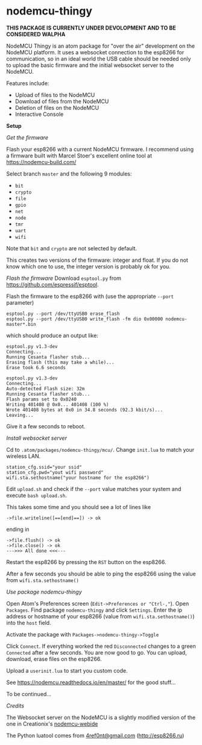 # nodemcu-thingy

**THIS PACKAGE IS CURRENTLY UNDER DEVOLOPMENT AND TO BE CONSIDERED WALPHA**

NodeMCU Thingy is an atom package for "over the air" development on the NodeMCU platform.
It uses a websocket connection to the esp8266 for communication, so in an ideal world the USB cable should
be needed only to upload the basic firmware and the initial websocket server to the NodeMCU.

Features include:
* Upload of files to the NodeMCU
* Download of files from the NodeMCU
* Deletion of files on the NodeMCU
* Interactive Console

**Setup**

*Get the firmware*

Flash your esp8266 with a current NodeMCU firmware. I recommend using a firmware built with Marcel Stoer's excellent online tool at  https://nodemcu-build.com/

Select branch ```master``` and the following 9 modules:
 * ```bit```
 * ```crypto```
 * ```file```
 * ```gpio```
 * ```net```
 * ```node```
 * ```tmr```
 * ```uart```
 * ```wifi```

Note that ```bit``` and ```crypto``` are not selected by default.

This creates two versions of the firmware: integer and float. If you do not know which one to use, the integer version is probably ok for you.

*Flash the firmware*
Download ```esptool.py``` from https://github.com/espressif/esptool.

Flash the firmware to the esp8266 with (use the appropriate ```--port``` parameter)
```
esptool.py --port /dev/ttyUSB0 erase_flash
esptool.py --port /dev/ttyUSB0 write_flash -fm dio 0x00000 nodemcu-master*.bin
```

which should produce an output like:

```
esptool.py v1.3-dev
Connecting...
Running Cesanta flasher stub...
Erasing flash (this may take a while)...
Erase took 6.6 seconds

esptool.py v1.3-dev
Connecting...
Auto-detected Flash size: 32m
Running Cesanta flasher stub...
Flash params set to 0x0240
Writing 401408 @ 0x0... 401408 (100 %)
Wrote 401408 bytes at 0x0 in 34.8 seconds (92.3 kbit/s)...
Leaving...
```
Give it a few seconds to reboot.


*Install websocket server*

Cd to ```.atom/packages/nodemcu-thingy/mcu/```.
Change ```init.lua``` to match your wireless LAN.

```
station_cfg.ssid="your ssid"
station_cfg.pwd="yout wifi password"
wifi.sta.sethostname("your hostname for the esp8266")
```
Edit ```upload.sh``` and check if the ```--port``` value matches your system and execute ```bash upload.sh```.

This takes some time and you should see a lot of lines like
```
->file.writeline([==[end]==]) -> ok
```
ending in
```
->file.flush() -> ok
->file.close() -> ok
--->>> All done <<<---
```
Restart the esp8266 by pressing the ```RST``` button on the esp8266.

After a few seconds you should be able to ping the esp8266 using the value from ```wifi.sta.sethostname()```

*Use package nodemcu-thingy*

Open Atom's Preferences screen (```Edit->Preferences or "Ctrl-,"```). Open ```Packages```. Find package ```nodemcu-thingy``` and click ```Settings```.
Enter the ip address or hostname of your esp8266 (value from ```wifi.sta.sethostname()```) into the ```host``` field.

Activate the package with ```Packages->nodemcu-thingy->Toggle```

Click ```Connect```.
If everything worked the red ```Disconnected``` changes to a green ```Connected``` after a few seconds.
You are now good to go.
You can upload, download, erase files on the esp8266.

Upload a ```userinit.lua``` to start you custom code.

See https://nodemcu.readthedocs.io/en/master/ for the good stuff...


To be continued...









*Credits*

The Websocket server on the NodeMCU is a slightly modified version of the one in Creationix's
[nodemcu-webide](https://github.com/creationix/nodemcu-webide)

The Python luatool comes from 4ref0nt@gmail.com  (http://esp8266.ru)
